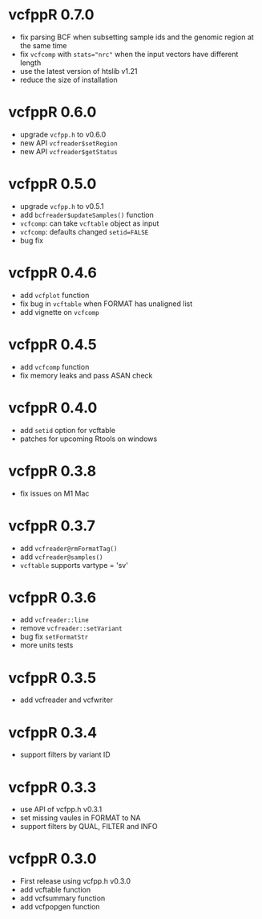 # vcfppR 0.7.0
* fix parsing BCF when subsetting sample ids and the genomic region at the same time
* fix `vcfcomp` with `stats="nrc"` when the input vectors have different length
* use the latest version of htslib v1.21
* reduce the size of installation

# vcfppR 0.6.0
* upgrade `vcfpp.h` to v0.6.0
* new API `vcfreader$setRegion`
* new API `vcfreader$getStatus`

# vcfppR 0.5.0
* upgrade `vcfpp.h` to v0.5.1
* add `bcfreader$updateSamples()` function
* `vcfcomp`: can take `vcftable` object as input
* `vcfcomp`: defaults changed `setid=FALSE`
* bug fix


# vcfppR 0.4.6
* add `vcfplot` function
* fix bug in `vcftable` when FORMAT has unaligned list 
* add vignette on `vcfcomp`

# vcfppR 0.4.5

* add `vcfcomp` function
* fix memory leaks and pass ASAN check

# vcfppR 0.4.0

* add `setid` option for vcftable
* patches for upcoming Rtools on windows

# vcfppR 0.3.8

* fix issues on M1 Mac

# vcfppR 0.3.7

* add `vcfreader@rmFormatTag()`
* add `vcfreader@samples()`
* `vcftable` supports vartype = 'sv'

# vcfppR 0.3.6

* add `vcfreader::line`
* remove `vcfreader::setVariant`
* bug fix `setFormatStr`
* more units tests

# vcfppR 0.3.5

* add vcfreader and vcfwriter

# vcfppR 0.3.4

* support filters by variant ID

# vcfppR 0.3.3

* use API of vcfpp.h v0.3.1
* set missing vaules in FORMAT to NA
* support filters by QUAL, FILTER and INFO

# vcfppR 0.3.0

* First release using vcfpp.h v0.3.0
* add vcftable function
* add vcfsummary function
* add vcfpopgen function
